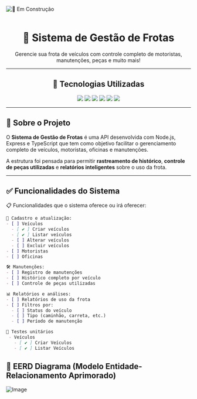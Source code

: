 <div style="display: inline-block; overflow: hidden;">
 
 ![🚧 Em Construção](https://img.shields.io/badge/Status-🚧%20Em%20Construção-FF8C00?style=for-the-badge&logo=git&logoColor=white&color=blueviolet&labelColor=FF4500)
 
 </div>
 
 <div align="center">
 
   <h1>🚚 Sistema de Gestão de Frotas</h1>
 
   <p>Gerencie sua frota de veículos com controle completo de motoristas, manutenções, peças e muito mais!</p>
 
 ---
 ## 🧪 Tecnologias Utilizadas
 
   <!-- Badges -->
   <img src="https://img.shields.io/badge/PostgreSQL-4169E1?style=for-the-badge&logo=postgresql&logoColor=white" />
   <img src="https://img.shields.io/badge/Node.js-339933?style=for-the-badge&logo=nodedotjs&logoColor=white" />
   <img src="https://img.shields.io/badge/Express.js-000000?style=for-the-badge&logo=express&logoColor=white" />
   <img src="https://img.shields.io/badge/TypeScript-3178C6?style=for-the-badge&logo=typescript&logoColor=white" />
   <img src="https://img.shields.io/badge/Prisma-2D3748?style=for-the-badge&logo=prisma&logoColor=white" />
   <img src="https://img.shields.io/badge/JWT-000000?style=for-the-badge&logo=jsonwebtokens&logoColor=white" />
 
 </div>
 
 ---
 
 ## 🧭 Sobre o Projeto
 
 O **Sistema de Gestão de Frotas** é uma API desenvolvida com Node.js, Express e TypeScript que tem como objetivo facilitar o gerenciamento completo de veículos, motoristas, oficinas e manutenções.
 
 A estrutura foi pensada para permitir **rastreamento de histórico**, **controle de peças utilizadas** e **relatórios inteligentes** sobre o uso da frota.
 
 ---
 
 ## ✅ Funcionalidades do Sistema
 
 📋 Funcionalidades que o sistema oferece ou irá oferecer:
 
 ```md
 🔧 Cadastro e atualização:
 - [ ] Veículos
   - [ ✔ ] Criar veículos
   - [ ✔ ] Listar veículos
   - [ ] Alterar veículos
   - [ ] Excluir veículos
 - [ ] Motoristas
 - [ ] Oficinas
 
 🛠️ Manutenções:
 - [ ] Registro de manutenções
 - [ ] Histórico completo por veículo
 - [ ] Controle de peças utilizadas
 
 📊 Relatórios e análises:
 - [ ] Relatórios de uso da frota
 - [ ] Filtros por:
   - [ ] Status do veículo
   - [ ] Tipo (caminhão, carreta, etc.)
   - [ ] Período de manutenção

 🧪 Testes unitários
  - Veículos
    - [ ✔ ] Criar Veículos
    - [ ✔ ] Listar Veículos
   ```

 ## 🎲 EERD Diagrama (Modelo Entidade-Relacionamento Aprimorado)
 ![Image](https://github.com/user-attachments/assets/1073970c-2039-470d-a92e-e070ada52bb1)
